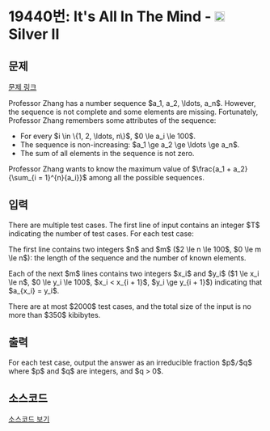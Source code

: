 # 19440번: It's All In The Mind - <img src="https://static.solved.ac/tier_small/9.svg" style="height:20px" /> Silver II

<!-- performance -->

<!-- 문제 제출 후 깃허브에 푸시를 했을 때 제출한 코드의 성능이 입력될 공간입니다.-->

<!-- end -->

## 문제

[문제 링크](https://boj.kr/19440)


<p>Professor Zhang has a number sequence $a_1, a_2, \ldots, a_n$. However, the sequence is not complete and some elements are missing. Fortunately, Professor Zhang remembers some attributes of the sequence:</p>

<ul>
<li>For every $i \in \{1, 2, \ldots, n\}$, $0 \le a_i \le 100$.</li>
<li>The sequence is non-increasing: $a_1 \ge a_2 \ge \ldots \ge a_n$.</li>
<li>The sum of all elements in the sequence is not zero.</li>
</ul>

<p>Professor Zhang wants to know the maximum value of $\frac{a_1 + a_2}{\sum_{i = 1}^{n}{a_i}}$ among all the possible sequences.</p>



## 입력


<p>There are multiple test cases. The first line of input contains an integer $T$ indicating the number of test cases. For each test case:</p>

<p>The first line contains two integers $n$ and $m$ ($2 \le n \le 100$, $0 \le m \le n$): the length of the sequence and the number of known elements.</p>

<p>Each of the next $m$ lines contains two integers $x_i$ and $y_i$ ($1 \le x_i \le n$, $0 \le y_i \le 100$, $x_i &lt; x_{i + 1}$, $y_i \ge y_{i + 1}$) indicating that $a_{x_i} = y_i$.</p>

<p>There are at most $2000$ test cases, and the total size of the input is no more than $350$ kibibytes.</p>



## 출력


<p>For each test case, output the answer as an irreducible fraction $p$<code>/</code>$q$ where $p$ and $q$ are integers, and $q &gt; 0$.</p>



## 소스코드

[소스코드 보기](It's%20All%20In%20The%20Mind.cpp)